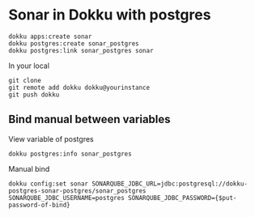 # Sonar in Dokku  with postgres

```
dokku apps:create sonar
dokku postgres:create sonar_postgres
dokku postgres:link sonar_postgres sonar
```

In your local

```
git clone 
git remote add dokku dokku@yourinstance
git push dokku
```


## Bind manual between variables

View variable of postgres
```
dokku postgres:info sonar_postgres
```

Manual bind
```
dokku config:set sonar SONARQUBE_JDBC_URL=jdbc:postgresql://dokku-postgres-sonar-postgres/sonar_postgres SONARQUBE_JDBC_USERNAME=postgres SONARQUBE_JDBC_PASSWORD={$put-password-of-bind}
```

